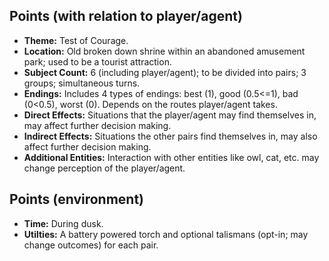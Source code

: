 ## Points (with relation to player/agent)

- **Theme:** Test of Courage.
- **Location:** Old broken down shrine within an abandoned amusement park; used to be a tourist attraction.
- **Subject Count:** 6 (including player/agent); to be divided into pairs; 3 groups; simultaneous turns.
- **Endings:** Includes 4 types of endings: best (1), good (0.5<=1), bad (0<0.5), worst (0). Depends on the routes player/agent takes.
- **Direct Effects:** Situations that the player/agent may find themselves in, may affect further decision making.
- **Indirect Effects:** Situations the other pairs find themselves in, may also affect further decision making.
- **Additional Entities:** Interaction with other entities like owl, cat, etc. may change perception of the player/agent.

## Points (environment)

- **Time:** During dusk.
- **Utilties:** A battery powered torch and optional talismans (opt-in; may change outcomes) for each pair.

